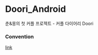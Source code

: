 # Doori_Android
춘&amp;몽의 첫 커플 프로젝트 - 커플 다이어리 Doori

### Convention
[link](https://stormy-sky-1f7.notion.site/Git-cad0eedc6adf4f3897af3cbb106be481)
